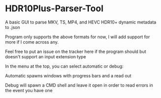 # HDR10Plus-Parser-Tool
A basic GUI to parse MKV, TS, MP4, and HEVC HDR10+ dynamic metadata to .json

Program only supports the above formats for now, I will add support for more if I come across any.

Feel free to put an issue on the tracker here if the program should but doesn't support an input extension type

In the menu at the top, you can select automatic or debug:

Automatic spawns windows with progress bars and a read out

Debug will spawn a CMD shell and leave it open in order to read errors in the event you have one

